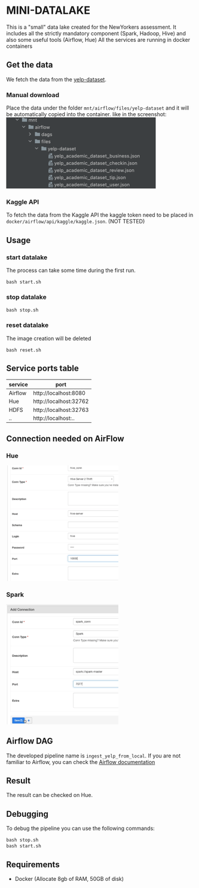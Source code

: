 # MINI-DATALAKE

This is a "small" data lake created for the NewYorkers assessment.
It includes all the strictly mandatory component (Spark, Hadoop, Hive) and also some useful tools (Airflow, Hue)
All the services are running in docker containers

## Get the data
We fetch the data from the [yelp-dataset](https://www.kaggle.com/yelp-dataset/yelp-dataset).

### Manual download
Place the data under the folder `mnt/airflow/files/yelp-dataset` and it will be automatically copied into the container.
like in the screenshot:
<img src="doc/data_folder.png" width="400"/>

### Kaggle API
To fetch the data from the Kaggle API the kaggle token need to be placed in `docker/airflow/api/kaggle/kaggle.json`. (NOT TESTED)

## Usage
### start datalake
The process can take some time during the first run.
```
bash start.sh
```
### stop datalake
```
bash stop.sh
```
### reset datalake
The image creation will be deleted
```
bash reset.sh
```


## Service ports table

| service | port                   |
|---------|------------------------|
| Airflow | http://localhost:8080  |
| Hue     | http://localhost:32762 |
| HDFS    | http://localhost:32763 |
| ..      | http://localhost:..    |



## Connection needed on AirFlow
### Hue

<img src="doc/hive_conn.png" width="300"/>

### Spark

<img src="doc/spark_conn.png" width="300"/>

## Airflow DAG
The developed pipeline name is `ingest_yelp_from_local`.
If you are not familiar to Airflow, you can check the [Airflow documentation](https://airflow.apache.org/docs/stable/user-guide.html)

## Result
The result can be checked on Hue.

## Debugging
To debug the pipeline you can use the following commands:
```
bash stop.sh
bash start.sh
```

## Requirements
- Docker (Allocate 8gb of RAM, 50GB of disk)
